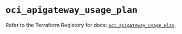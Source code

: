 # `oci_apigateway_usage_plan`

Refer to the Terraform Registory for docs: [`oci_apigateway_usage_plan`](https://registry.terraform.io/providers/oracle/oci/6.18.0/docs/resources/apigateway_usage_plan).
